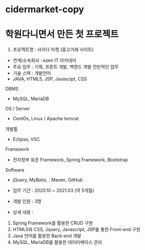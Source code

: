 # cidermarket-copy
# 학원다니면서 만든 첫 프로젝트
1) 프로젝트명 : 사이다 마켓 (중고거래 사이트)
- 연계/소속회사 : ezen IT 아카데미
- 주요 업무 : 기획, 프론트 개발, 백엔드 개발 전반적인 업무
- 기술 스택 :
개발언어
- JAVA, HTML5, JSP, Javascipt, CSS

DBMS
- MySQL, MariaDB

OS / Server
- CentOs, Linux / Apache tomcat

개발툴
- Eclipse, VSC

Framework
- 전자정부 표준 Framework, Spring Framework, Bootstrap

Software
- jQuery, MyBatis, , Maven, GitHub

- 업무 기간 : 2020.10 ~ 2021.03 (약 5개월)
- 개발 인원 : 3명
- 상세 내용 :
1. Spring Framework를 활용한 CRUD 구현
2. HTML5와 CSS, Jquery, Javascript, JSP를 통한 Front-end 구현
3. Java 언어를 활용한 Back-end 개발
4. MySQL, MariaDB를 활용한 데이터베이스 관리
